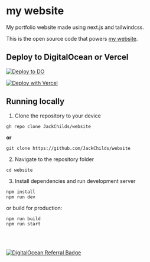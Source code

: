 # my website

My portfolio website made using next.js and tailwindcss.

This is the open source code that powers [my website](https://jackchilds.tech).

## Deploy to DigitalOcean or Vercel
[![Deploy to DO](https://www.deploytodo.com/do-btn-blue.svg)](https://cloud.digitalocean.com/apps/new?repo=https://github.com/JackChilds/website/tree/main&refcode=a78f5930de0a)

[![Deploy with Vercel](https://vercel.com/button)](https://vercel.com/new/clone?repository-url=https%3A%2F%2Fgithub.com%2FJackChilds%2Fwebsite&project-name=website&repo-name=website)

## Running locally

1. Clone the repository to your device
```
gh repo clone JackChilds/website
```
**or**
```
git clone https://github.com/JackChilds/website
```
2. Navigate to the repository folder
```
cd website
```
3. Install dependencies and run development server
```
npm install
npm run dev
```
or build for production:
```
npm run build
npm run start
```

<br><br>

[![DigitalOcean Referral Badge](https://web-platforms.sfo2.digitaloceanspaces.com/WWW/Badge%203.svg)](https://www.digitalocean.com/?refcode=a78f5930de0a&utm_campaign=Referral_Invite&utm_medium=Referral_Program&utm_source=badge)
